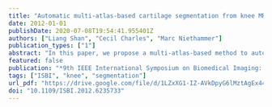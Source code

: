 ```yaml
---
title: "Automatic multi-atlas-based cartilage segmentation from knee MR images"
date: 2012-01-01
publishDate: 2020-07-08T19:54:41.955401Z
authors: ["Liang Shan", "Cecil Charles", "Marc Niethammer"]
publication_types: ["1"]
abstract: "In this paper, we propose a multi-atlas-based method to automatically segment the femoral and tibial cartilage from T1 weighted magnetic resonance (MR) knee images. The segmentation result is a joint decision of the spatial priors from a multi-atlas registration and the local likelihoods within a Bayesian framework. The cartilage likelihoods are obtained from a probabilistic k nearest neighbor classification. Validation results on 18 knee MR images against the manual expert segmentations from a dataset acquired for osteoarthritis research show good performance for the segmentation of femoral and tibial cartilage (mean Dice similarity coefficient of 75.2% and 81.7% respectively)."
featured: false
publication: "*9th IEEE International Symposium on Biomedical Imaging: From Nano to Macro, ISBI 2012, May 2-5, 2012, Barcelona, Spain, Proceedings*"
tags: ["ISBI", "knee", "segmentation"]
url_pdf: "https://drive.google.com/file/d/1LZxXG1-IZ-AVkDpyG6lMztAgEx44d04I"
doi: "10.1109/ISBI.2012.6235733"
---
```


